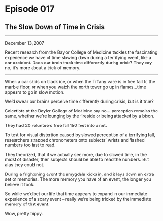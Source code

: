 # Episode 017

## The Slow Down of Time in Crisis

---

December 13, 2007

Recent research from the Baylor College of Medicine tackles the fascinating experience we have of time slowing down during a terrifying event, like a car accident. Does our brain track time differently during crisis? They say no, it's more about a trick of memory.

---

When a car skids on black ice, or when the Tiffany vase is in free fall to the marble floor, or when you watch the north tower go up in flames...time appears to go in slow motion.

We’d swear our brains perceive time differently during crisis, but is it true?

Scientists at the Baylor College of Medicine say no… perception remains the same, whether we’re lounging by the fireside or being attacked by a bison.

They had 20 volunteers free fall 150 feet into a net.

To test for visual distortion caused by slowed perception of a terrifying fall, researchers strapped chronometers onto subjects’ wrists and flashed numbers too fast to read.

They theorized, that if we actually see more, due to slowed time, in the midst of disaster, then subjects should be able to read the numbers. But alas they could not.

During a frightening event the amygdala kicks in, and it lays down an extra set of memories. The more memory you have of an event, the longer you believe it took.

So while we’d bet our life that time appears to expand in our immediate experience of a scary event – really we’re being tricked by the immediate memory of that event.

Wow, pretty trippy.

